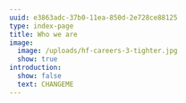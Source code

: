 ```yaml
---
uuid: e3863adc-37b0-11ea-850d-2e728ce88125
type: index-page
title: Who we are
image:
  image: /uploads/hf-careers-3-tighter.jpg
  show: true
introduction:
  show: false
  text: CHANGEME
---
```


